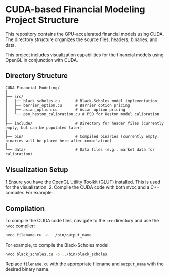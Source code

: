 # CUDA-based Financial Modeling Project Structure

This repository contains the GPU-accelerated financial models using CUDA. The directory structure organizes the source files, headers, binaries, and data.

This project includes visualization capabilities for the financial models using OpenGL in conjunction with CUDA.

## Directory Structure

```
CUDA-Financial-Modeling/
│
├── src/
│   ├── black_scholes.cu       # Black-Scholes model implementation
│   ├── barrier_option.cu      # Barrier option pricing
│   ├── asian_option.cu        # Asian option pricing
│   └── pso_heston_calibration.cu # PSO for Heston model calibration
│
├── include/                   # Directory for header files (currently empty, but can be populated later)
│
├── bin/                       # Compiled binaries (currently empty, binaries will be placed here after compilation)
│
└── data/                      # Data files (e.g., market data for calibration)
```

## Visualization Setup

1.Ensure you have the OpenGL Utility Toolkit (GLUT) installed. This is used for the visualization.
2. Compile the CUDA code with both nvcc and a C++ compiler. For example:

## Compilation

To compile the CUDA code files, navigate to the `src` directory and use the `nvcc` compiler:

```bash
nvcc filename.cu -o ../bin/output_name
```

For example, to compile the Black-Scholes model:

```bash
nvcc black_scholes.cu -o ../bin/black_scholes
```

Replace `filename.cu` with the appropriate filename and `output_name` with the desired binary name.
